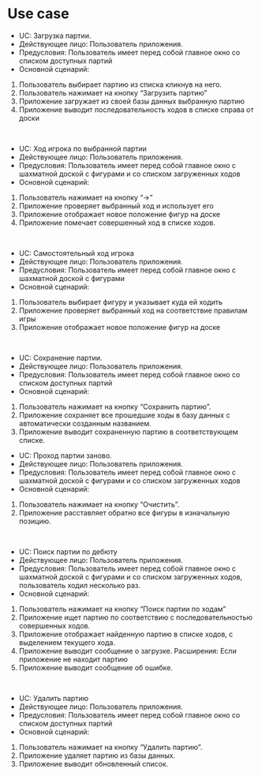 # Use case

* UC: Загрузка партии.
* Действующее лицо: Пользователь приложения.
* Предусловия: Пользователь имеет перед собой главное окно со списком доступных партий
* Основной сценарий: 
 1. Пользователь выбирает партию из списка кликнув на него.
 2. Пользователь нажимает на кнопку “Загрузить партию”
 3. Приложение загружает из своей базы данных выбранную партию
 4. Приложение выводит последовательность ходов в списке справа от доски
 
<br>

* UC: Ход игрока по выбранной партии
* Действующее лицо: Пользователь приложения.
* Предусловия: Пользователь имеет перед собой главное окно с шахматной доской с фигурами и со списком загруженных ходов
* Основной сценарий:
 1. Пользователь нажимает на кнопку “->”
 2. Приложение проверяет выбранный ход и использует его
 3. Приложение отображает новое положение фигур на доске
 4. Приложение помечает совершенный ход в списке ходов.
 
<br>

* UC: Самостоятельный ход игрока 
* Действующее лицо: Пользователь приложения.
* Предусловия: Пользователь имеет перед собой главное окно с шахматной доской с фигурами
* Основной сценарий:
 1. Пользователь выбирает фигуру и указывает куда ей ходить
 2. Приложение проверяет выбранный ход на соответствие правилам игры
 3. Приложение отображает новое положение фигур на доске
 
<br>

* UC: Сохранение партии.
* Действующее лицо: Пользователь приложения.
* Предусловия: Пользователь имеет перед собой главное окно со списком доступных партий
* Основной сценарий: 
 1. Пользователь нажимает на кнопку “Сохранить партию”.
 2. Приложение сохраняет все прошедшие ходы в базу данных с автоматически созданным названием.
 3. Приложение выводит сохраненную партию в соответствующем списке.
* UC: Проход партии заново.
* Действующее лицо: Пользователь приложения.
* Предусловия: Пользователь имеет перед собой главное окно с шахматной доской с фигурами и со списком загруженных ходов
* Основной сценарий: 
 1. Пользователь нажимает на кнопку “Очистить”.
 2. Приложение расставляет обратно все фигуры в изначальную позицию.
 
<br>

* UC: Поиск партии по дебюту
* Действующее лицо: Пользователь приложения.
* Предусловия: Пользователь имеет перед собой главное окно с шахматной доской с фигурами и со списком загруженных ходов, пользователь ходил несколько раз.
* Основной сценарий:
 1. Пользователь нажимает на кнопку “Поиск партии по ходам”
 2. Приложение ищет партию по соответствию с последовательностью совершенных ходов. 
 3. Приложение отображает найденную партию в списке ходов, с выделением текущего хода.
 4. Приложение выводит сообщение о загрузке.
Расширения: Если приложение не находит партию
 1. Приложение выводит сообщение об ошибке.
 
<br>

* UC: Удалить партию
* Действующее лицо: Пользователь приложения.
* Предусловия: Пользователь имеет перед собой главное окно со списком доступных партий
* Основной сценарий: 
 1. Пользователь нажимает на кнопку “Удалить партию”.
 2. Приложение удаляет партию из базы данных.
 3. Приложение выводит обновленный список.

